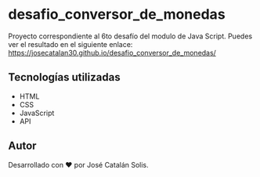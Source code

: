# desafio_conversor_de_monedas
Proyecto correspondiente al 6to desafío del modulo de Java Script. Puedes ver el resultado en el siguiente enlace: https://josecatalan30.github.io/desafio_conversor_de_monedas/

## Tecnologías utilizadas
- HTML
- CSS
- JavaScript    
- API
 
## Autor
Desarrollado con ❤️ por José Catalán Solis.
